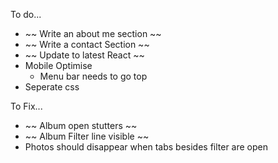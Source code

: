 To do...

- ~~ Write an about me section ~~
- ~~ Write a contact Section ~~
- ~~ Update to latest React ~~
- Mobile Optimise
  - Menu bar needs to go top
- Seperate css

To Fix...

- ~~ Album open stutters ~~
- ~~ Album Filter line visible ~~
- Photos should disappear when tabs besides filter are open
